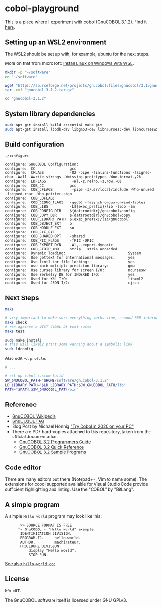 # cobol-playground

This is a place where I experiment with cobol (GnuCOBOL 3.1.2). Find it [here](https://gnucobol.sourceforge.io).

## Setting up an WSL2 environment

The WSL2 should be set up with, for example, ubuntu for the next steps.

More on that from microsoft: [Install Linux on Windows with WSL](https://docs.microsoft.com/en-us/windows/wsl/install).

```bash
mkdir -p "~/software"
cd "~/software"

wget "https://sourceforge.net/projects/gnucobol/files/gnucobol/3.1/gnucobol-3.1.2.tar.gz/download" "gnucobol-3.1.2.tar.gz"
tar -xvf "gnucobol-3.1.2.tar.gz"

cd "gnucobol-3.1.2"
```

## System library dependencies

```bash
sudo apt-get install build-essential make git
sudo apt-get install libdb-dev libgmp3-dev libncurses5-dev libncursesw5-dev libxml2-dev libcjson-dev
```

## Build configuration

```bash
./configure
```

```
configure: GnuCOBOL Configuration:
configure:  CC                gcc
configure:  CFLAGS            -O2 -pipe -finline-functions -fsigned-char -Wall -Wwrite-strings -Wmissing-prototypes -Wno-format-y2k
configure:  LDFLAGS            -Wl,-z,relro,-z,now,-O1
configure:  COB_CC            gcc
configure:  COB_CFLAGS         -pipe -I/usr/local/include -Wno-unused -fsigned-char -Wno-pointer-sign
configure:  COB_LDFLAGS
configure:  COB_DEBUG_FLAGS   -ggdb3 -fasynchronous-unwind-tables
configure:  COB_LIBS          -L${exec_prefix}/lib -lcob -lm
configure:  COB_CONFIG_DIR    ${datarootdir}/gnucobol/config
configure:  COB_COPY_DIR      ${datarootdir}/gnucobol/copy
configure:  COB_LIBRARY_PATH  ${exec_prefix}/lib/gnucobol
configure:  COB_OBJECT_EXT    o
configure:  COB_MODULE_EXT    so
configure:  COB_EXE_EXT
configure:  COB_SHARED_OPT    -shared
configure:  COB_PIC_FLAGS     -fPIC -DPIC
configure:  COB_EXPORT_DYN    -Wl,--export-dynamic
configure:  COB_STRIP_CMD     strip --strip-unneeded
configure:  Dynamic loading:                             System
configure:  Use gettext for international messages:      yes
configure:  Use fcntl for file locking:                  yes
configure:  Use math multiple precision library:         gmp
configure:  Use curses library for screen I/O:           ncursesw
configure:  Use Berkeley DB for INDEXED I/O:             yes
configure:  Used for XML I/O:                            libxml2
configure:  Used for JSON I/O:                           cjson
```

## Next Steps

```bash
make

# very important to make sure everything works fine, around 700 internal tests
make check
# run against a NIST COBOL-85 test suite
make test

sudo make install
# this will likely print some warning about a symbolic link
sudo ldconfig
```

Also edit `~/.profile`:

```bash
# ...

# set up cobol custom build
SW_GNUCOBOL_PATH="$HOME/software/gnucobol-3.1.2"
LD_LIBRARY_PATH="$LD_LIBRARY_PATH:$SW_GNUCOBOL_PATH/lib"
PATH="$PATH:$SW_GNUCOBOL_PATH/bin"
```

## Reference

* [GnuCOBOL Wikipedia](https://en.wikipedia.org/wiki/GnuCOBOL)
* [GnuCOBOL FAQ](https://gnucobol.sourceforge.io/faq/index.html#building-gnucobol-3-0-release-candidates)
* Blog Post by Michael Hönnig ["Try Cobol in 2020 on your PC"](https://michael.hoennig.de/blog/2020/2020-10-30-cobol-in2020-try-it-on-your-PC.html)
* There are PDF hard-copies attached to this repository, taken from the official documentation.
  * [GnuCOBOL 3.2 Programmers Guide](gnucobpg-a4.pdf)
  * [GnuCOBOL 3.2 Quick Reference](gnucobqr-a4.pdf)
  * [GnuCOBOL 3.2 Sample Programs](gnucobsp-a4.pdf)

## Code editor

There are many editors out there (Notepad++, Vim to name some). The extensions for cobol supported available for Visual Studio Code provide sufficient highlighting and linting. Use the "COBOL" by "BitLang".

## A simple program

A simple `Hello world` program may look like this:

```cobol
       >> SOURCE FORMAT IS FREE
      *> GnuCOBOL - "Hello world" example
       IDENTIFICATION DIVISION.
       PROGRAM-ID.     hello-world.
       AUTHOR.         machinateur.
       PROCEDURE DIVISION.
           display "Hello world".
           STOP RUN.

```

[See also `hello-world.cob`](hello-world.cob)

## License

It's MIT.

The GnuCOBOL software itself is licensed under GNU GPLv3.
